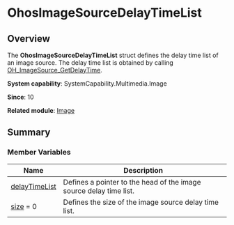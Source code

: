 # OhosImageSourceDelayTimeList


## Overview

The **OhosImageSourceDelayTimeList** struct defines the delay time list of an image source. The delay time list is obtained by calling [OH_ImageSource_GetDelayTime](image.md#oh_imagesource_getdelaytime).

**System capability**: SystemCapability.Multimedia.Image

**Since**: 10

**Related module**: [Image](image.md)


## Summary


### Member Variables

| Name| Description| 
| -------- | -------- |
| [delayTimeList](image.md#delaytimelist) | Defines a pointer to the head of the image source delay time list.| 
| [size](image.md#size-47) = 0 | Defines the size of the image source delay time list.| 
